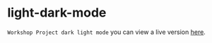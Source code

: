 # light-dark-mode 
`Workshop Project dark light mode`
you can view a live version [here](https://imenefadhlaoui.github.io/light-dark-mode/).
